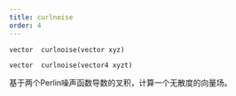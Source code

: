 ```yaml
---
title: curlnoise
order: 4
---
```

`vector  curlnoise(vector xyz)`

`vector  curlnoise(vector4 xyzt)`

基于两个Perlin噪声函数导数的叉积，计算一个无散度的向量场。
